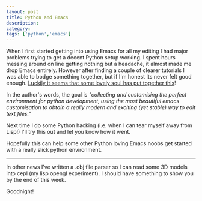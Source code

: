 ```yaml
---
layout: post
title: Python and Emacs
description:
category:
tags: ['python','emacs']
---
```


When I first started getting into using Emacs for all my editing I had major problems trying to get a decent Python setup working. I spent hours messing around on line getting nothing but a headache, it almost made me drop Emacs entirely. However after finding a couple of clearer tutorials I was able to bodge something together, but if I'm honest Its never felt good enough. [Luckily it seems that some lovely soul has put together this](https://github.com/gabrielelanaro/emacs-for-python#readme)! 

In the author's words, the goal is *"collecting and customising the perfect environment for python development, using the most beautiful emacs customisation to obtain a really modern and exciting (yet stable) way to edit text files."*

Next time I do some Python hacking (i.e. when I can tear myself away from Lisp!) I'll try this out and let you know how it went.

Hopefully this can help some other Python loving Emacs noobs get started with a really slick python environment.

-----------

In other news I've written a .obj file parser so I can read some 3D models into cepl (my lisp opengl experiment). I should have something to show you by the end of this week.

Goodnight!